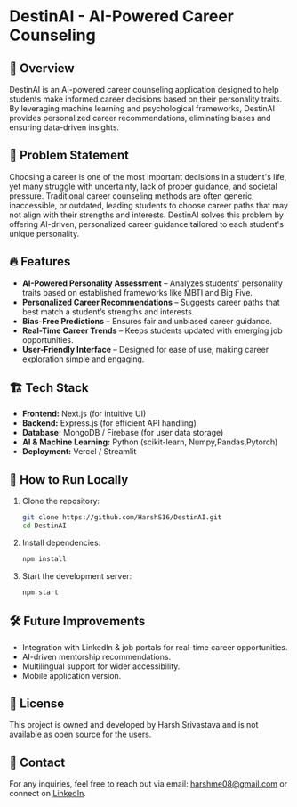 # DestinAI - AI-Powered Career Counseling

## 🚀 Overview
DestinAI is an AI-powered career counseling application designed to help students make informed career decisions based on their personality traits. By leveraging machine learning and psychological frameworks, DestinAI provides personalized career recommendations, eliminating biases and ensuring data-driven insights.

## 🎯 Problem Statement
Choosing a career is one of the most important decisions in a student's life, yet many struggle with uncertainty, lack of proper guidance, and societal pressure. Traditional career counseling methods are often generic, inaccessible, or outdated, leading students to choose career paths that may not align with their strengths and interests. DestinAI solves this problem by offering AI-driven, personalized career guidance tailored to each student's unique personality.

## 🔥 Features
- **AI-Powered Personality Assessment** – Analyzes students' personality traits based on established frameworks like MBTI and Big Five.
- **Personalized Career Recommendations** – Suggests career paths that best match a student’s strengths and interests.
- **Bias-Free Predictions** – Ensures fair and unbiased career guidance.
- **Real-Time Career Trends** – Keeps students updated with emerging job opportunities.
- **User-Friendly Interface** – Designed for ease of use, making career exploration simple and engaging.

## 🏗️ Tech Stack

- **Frontend:** Next.js (for intuitive UI)
- **Backend:** Express.js (for efficient API handling)
- **Database:** MongoDB / Firebase (for user data storage)
- **AI & Machine Learning:** Python (scikit-learn, Numpy,Pandas,Pytorch)
- **Deployment:** Vercel / Streamlit

## 📌 How to Run Locally
1. Clone the repository:
   ```bash
   git clone https://github.com/HarshS16/DestinAI.git
   cd DestinAI
   ```
2. Install dependencies:
   ```bash
   npm install
   ```
3. Start the development server:
   ```bash
   npm start
   ```

## 🛠️ Future Improvements
- Integration with LinkedIn & job portals for real-time career opportunities.
- AI-driven mentorship recommendations.
- Multilingual support for wider accessibility.
- Mobile application version.

## 📜 License
This project is owned and developed by Harsh Srivastava and is not available as open source for the users.

## 📩 Contact
For any inquiries, feel free to reach out via email: harshme08@gmail.com or connect on [LinkedIn](https://www.linkedin.com/in/harsh-srivastava-51b67324a/).
